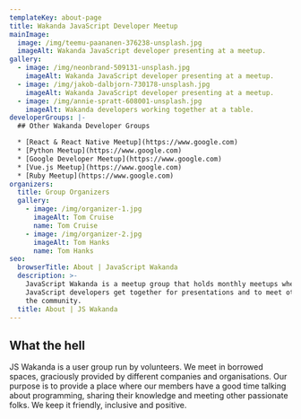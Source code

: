 ```yaml
---
templateKey: about-page
title: Wakanda JavaScript Developer Meetup
mainImage:
  image: /img/teemu-paananen-376238-unsplash.jpg
  imageAlt: Wakanda JavaScript developer presenting at a meetup.
gallery:
  - image: /img/neonbrand-509131-unsplash.jpg
    imageAlt: Wakanda JavaScript developer presenting at a meetup.
  - image: /img/jakob-dalbjorn-730178-unsplash.jpg
    imageAlt: Wakanda JavaScript developer presenting at a meetup.
  - image: /img/annie-spratt-608001-unsplash.jpg
    imageAlt: Wakanda developers working together at a table.
developerGroups: |-
  ## Other Wakanda Developer Groups

  * [React & React Native Meetup](https://www.google.com)
  * [Python Meetup](https://www.google.com)
  * [Google Developer Meetup](https://www.google.com)
  * [Vue.js Meetup](https://www.google.com)
  * [Ruby Meetup](https://www.google.com)
organizers:
  title: Group Organizers
  gallery:
    - image: /img/organizer-1.jpg
      imageAlt: Tom Cruise
      name: Tom Cruise
    - image: /img/organizer-2.jpg
      imageAlt: Tom Hanks
      name: Tom Hanks
seo:
  browserTitle: About | JavaScript Wakanda
  description: >-
    JavaScript Wakanda is a meetup group that holds monthly meetups where
    JavaScript developers get together for presentations and to meet others in
    the community.
  title: About | JS Wakanda
---
```

## What the hell

JS Wakanda is a user group run by volunteers. We meet in borrowed spaces, graciously provided by different companies and organisations. Our purpose is to provide a place where our members have a good time talking about programming, sharing their knowledge and meeting other passionate folks. We keep it friendly, inclusive and positive.

